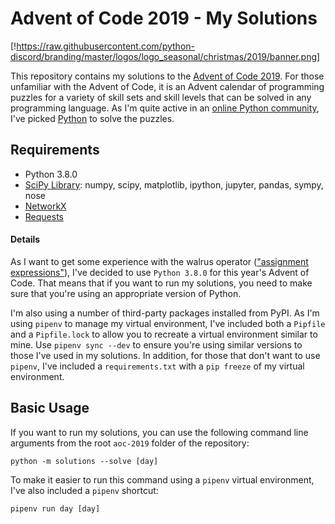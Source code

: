 # Advent of Code 2019 - My Solutions

[!https://raw.githubusercontent.com/python-discord/branding/master/logos/logo_seasonal/christmas/2019/banner.png]

This repository contains my solutions to the [Advent of Code 2019](https://adventofcode.com/2019/). For those unfamiliar with the Advent of Code, it is an Advent calendar of programming puzzles for a variety of skill sets and skill levels that can be solved in any programming language. As I'm quite active in an [online Python community](https://pythondiscord.com), I've picked [Python](https://www.python.org/) to solve the puzzles.

## Requirements

- Python 3.8.0
- [SciPy Library](https://www.scipy.org/): numpy, scipy, matplotlib, ipython, jupyter, pandas, sympy, nose
- [NetworkX](https://networkx.github.io/)
- [Requests](https://requests.readthedocs.io/en/master/)

#### Details

As I want to get some experience with the walrus operator (["assignment expressions"](https://www.python.org/dev/peps/pep-0572/)), I've decided to use `Python 3.8.0` for this year's Advent of Code. That means that if you want to run my solutions, you need to make sure that you're using an appropriate version of Python.

I'm also using a number of third-party packages installed from PyPI. As I'm using `pipenv` to manage my virtual environment, I've included both a `Pipfile` and a `Pipfile.lock` to allow you to recreate a virtual environment similar to mine. Use `pipenv sync --dev` to ensure you're using similar versions to those I've used in my solutions. In addition, for those that don't want to use `pipenv`, I've included a `requirements.txt` with a `pip freeze` of my virtual environment.

## Basic Usage

If you want to run my solutions, you can use the following command line arguments from the root `aoc-2019` folder of the repository:

```
python -m solutions --solve [day]
```

To make it easier to run this command using a `pipenv` virtual environment, I've also included a `pipenv` shortcut:

```
pipenv run day [day]
```
